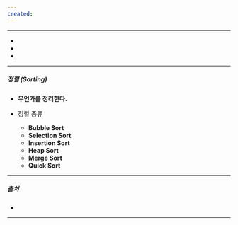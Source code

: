 ```yaml
---
created:
---
```


---
- 
- 
- 
---
##### **정렬 (Sorting)**

- **무언가를 정리한다.**
	
- 정렬 종류
	- **Bubble Sort**
	- **Selection Sort**
	- **Insertion Sort**
	- **Heap Sort**
	- **Merge Sort**
	- **Quick Sort**

---
##### 출처
- 
---